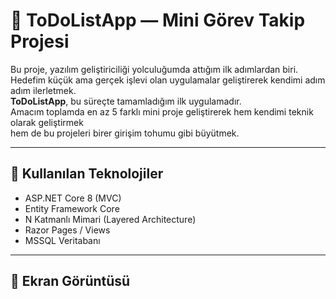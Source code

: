 # 📝 ToDoListApp — Mini Görev Takip Projesi

Bu proje, yazılım geliştiriciliği yolculuğumda attığım ilk adımlardan biri.  
Hedefim küçük ama gerçek işlevi olan uygulamalar geliştirerek kendimi adım adım ilerletmek.  
**ToDoListApp**, bu süreçte tamamladığım ilk uygulamadır.  
Amacım toplamda en az 5 farklı mini proje geliştirerek hem kendimi teknik olarak geliştirmek  
hem de bu projeleri birer girişim tohumu gibi büyütmek.

---

## 🚀 Kullanılan Teknolojiler

- ASP.NET Core 8 (MVC)
- Entity Framework Core
- N Katmanlı Mimari (Layered Architecture)
- Razor Pages / Views
- MSSQL Veritabanı

---

## 📸 Ekran Görüntüsü
